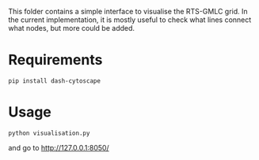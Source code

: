 This folder contains a simple interface to visualise the RTS-GMLC grid. In the current implementation, it is mostly useful to check what lines connect what nodes, but more could be added.

# Requirements

```
pip install dash-cytoscape
```

# Usage

```
python visualisation.py
```

and go to http://127.0.0.1:8050/